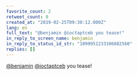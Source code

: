 ```yaml
---
favorite_count: 2
retweet_count: 0
created_at: "2019-02-25T09:30:12.000Z"
lang: en
full_text: "@benjamin @ioctaptceb you tease!"
in_reply_to_screen_name: benjamin
in_reply_to_status_id_str: "1099951233106882560"
replies: []
---
```


[@benjamin](https://twitter.com/benjamin)
[@ioctaptceb](https://twitter.com/ioctaptceb) you tease!
